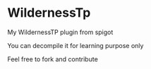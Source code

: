# WildernessTp
My WildernessTP plugin from spigot

You can decompile it for learning purpose only

Feel free to fork and contribute 
